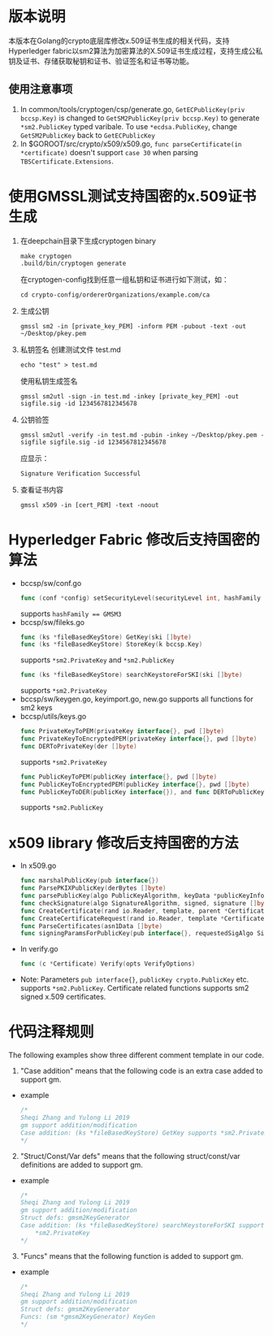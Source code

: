 # 版本说明

本版本在Golang的crypto底层库修改x.509证书生成的相关代码，支持Hyperledger fabric以sm2算法为加密算法的X.509证书生成过程，支持生成公私钥及证书、存储获取秘钥和证书、验证签名和证书等功能。

## 使用注意事项
1. In common/tools/cryptogen/csp/generate.go, `GetECPublicKey(priv bccsp.Key)` is changed to `GetSM2PublicKey(priv bccsp.Key)` to generate `*sm2.PublicKey` typed varibale. To use `*ecdsa.PublicKey`, change `GetSM2PublicKey` back to `GetECPublicKey`
2. In $GOROOT/src/crypto/x509/x509.go, `func parseCertificate(in *certificate)` doesn't support `case 30` when parsing `TBSCertificate.Extensions`.

# 使用GMSSL测试支持国密的x.509证书生成
1. 在deepchain目录下生成cryptogen binary
	```shell
	make cryptogen
	.build/bin/cryptogen generate
	```
	在cryptogen-config找到任意一组私钥和证书进行如下测试，如：
	```shell
	cd crypto-config/ordererOrganizations/example.com/ca
	```
2. 生成公钥
	```shell
	gmssl sm2 -in [private_key_PEM] -inform PEM -pubout -text -out ~/Desktop/pkey.pem
	```
3. 私钥签名
	创建测试文件 test.md
	```shell
	echo "test" > test.md
	```
	使用私钥生成签名
	```shell
	gmssl sm2utl -sign -in test.md -inkey [private_key_PEM] -out sigfile.sig -id 1234567812345678
	```
4. 公钥验签
	```shell
	gmssl sm2utl -verify -in test.md -pubin -inkey ~/Desktop/pkey.pem -sigfile sigfile.sig -id 1234567812345678
	```
	应显示：
	```shell
	Signature Verification Successful
	```
5. 查看证书内容
	```shell
	gmssl x509 -in [cert_PEM] -text -noout
	```
# Hyperledger Fabric 修改后支持国密的算法
- bccsp/sw/conf.go
	```go
	func (conf *config) setSecurityLevel(securityLevel int, hashFamily string) 
	```
	supports `hashFamily == GMSM3`
- bccsp/sw/fileks.go
	```go
	func (ks *fileBasedKeyStore) GetKey(ski []byte) 
	func (ks *fileBasedKeyStore) StoreKey(k bccsp.Key)
	```
	supports `*sm2.PrivateKey` and `*sm2.PublicKey`
	```go
	func (ks *fileBasedKeyStore) searchKeystoreForSKI(ski []byte) 
	```
	supports `*sm2.PrivateKey`
- bccsp/sw/keygen.go, keyimport.go, new.go
	supports all functions for sm2 keys
- bccsp/utils/keys.go
	```go
	func PrivateKeyToPEM(privateKey interface{}, pwd []byte)
	func PrivateKeyToEncryptedPEM(privateKey interface{}, pwd []byte)
	func DERToPrivateKey(der []byte) 
	```
	supports `*sm2.PrivateKey`
	```go
	func PublicKeyToPEM(publicKey interface{}, pwd []byte)
	func PublicKeyToEncryptedPEM(publicKey interface{}, pwd []byte)
	func PublicKeyToDER(publicKey interface{}), and func DERToPublicKey(raw []byte) 
	```
	supports `*sm2.PublicKey`
# x509 library 修改后支持国密的方法
- In x509.go
	```go
	func marshalPublicKey(pub interface{})
	func ParsePKIXPublicKey(derBytes []byte)
	func parsePublicKey(algo PublicKeyAlgorithm, keyData *publicKeyInfo)
	func checkSignature(algo SignatureAlgorithm, signed, signature []byte, publicKey crypto.PublicKey)
	func CreateCertificate(rand io.Reader, template, parent *Certificate, pub, priv interface{})
	func CreateCertificateRequest(rand io.Reader, template *CertificateRequest, priv interface{})
	func ParseCertificates(asn1Data []byte)
	func signingParamsForPublicKey(pub interface{}, requestedSigAlgo SignatureAlgorithm)
	```
- In verify.go
	```go
	func (c *Certificate) Verify(opts VerifyOptions)
	```
- Note: Parameters `pub interface{}`, `publicKey crypto.PublicKey` etc. supports  `*sm2.PublicKey`. Certificate related functions supports sm2 signed x.509 certificates.
# 代码注释规则
The following examples show three different comment template in our code.
1. "Case addition" means that the following code is an extra case added to support gm.
- example
	```go
	/*
	Sheqi Zhang and Yulong Li 2019
	gm support addition/modification
	Case addition: (ks *fileBasedKeyStore) GetKey supports *sm2.PrivateKey
	*/
	```
2. "Struct/Const/Var defs" means that the following struct/const/var definitions are added to support gm.
- example
	```go
	/*
	Sheqi Zhang and Yulong Li 2019
	gm support addition/modification
	Struct defs: gmsm2KeyGenerator
	Case addition: (ks *fileBasedKeyStore) searchKeystoreForSKI supports
		*sm2.PrivateKey
	*/
	```
3. "Funcs" means that the following function is added to support gm.
- example
	```go
	/*
	Sheqi Zhang and Yulong Li 2019
	gm support addition/modification
	Struct defs: gmsm2KeyGenerator
	Funcs: (sm *gmsm2KeyGenerator) KeyGen
	*/
	```